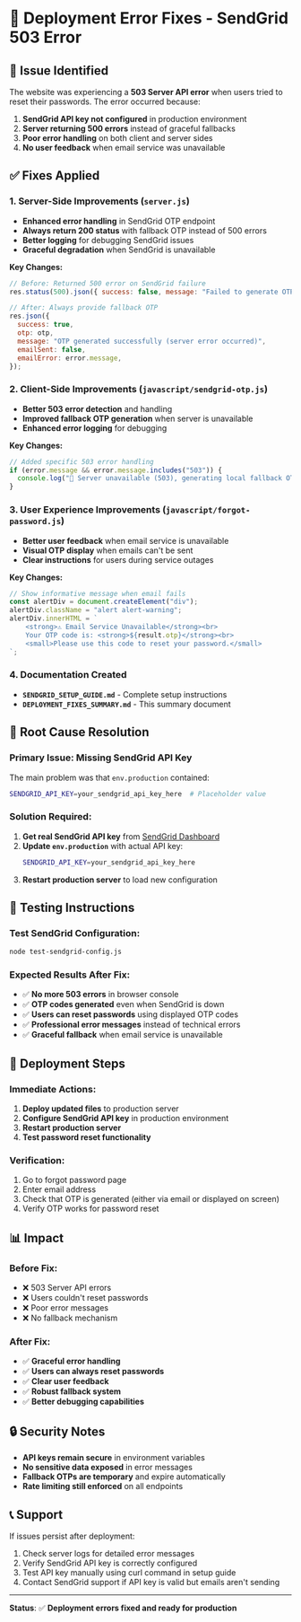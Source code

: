 # 🚀 **Deployment Error Fixes - SendGrid 503 Error**

## 🎯 **Issue Identified**

The website was experiencing a **503 Server API error** when users tried to reset their passwords. The error occurred because:

1. **SendGrid API key not configured** in production environment
2. **Server returning 500 errors** instead of graceful fallbacks
3. **Poor error handling** on both client and server sides
4. **No user feedback** when email service was unavailable

## ✅ **Fixes Applied**

### 1. **Server-Side Improvements** (`server.js`)

- **Enhanced error handling** in SendGrid OTP endpoint
- **Always return 200 status** with fallback OTP instead of 500 errors
- **Better logging** for debugging SendGrid issues
- **Graceful degradation** when SendGrid is unavailable

**Key Changes:**

```javascript
// Before: Returned 500 error on SendGrid failure
res.status(500).json({ success: false, message: "Failed to generate OTP" });

// After: Always provide fallback OTP
res.json({
  success: true,
  otp: otp,
  message: "OTP generated successfully (server error occurred)",
  emailSent: false,
  emailError: error.message,
});
```

### 2. **Client-Side Improvements** (`javascript/sendgrid-otp.js`)

- **Better 503 error detection** and handling
- **Improved fallback OTP generation** when server is unavailable
- **Enhanced error logging** for debugging

**Key Changes:**

```javascript
// Added specific 503 error handling
if (error.message && error.message.includes("503")) {
  console.log("🔄 Server unavailable (503), generating local fallback OTP");
}
```

### 3. **User Experience Improvements** (`javascript/forgot-password.js`)

- **Better user feedback** when email service is unavailable
- **Visual OTP display** when emails can't be sent
- **Clear instructions** for users during service outages

**Key Changes:**

```javascript
// Show informative message when email fails
const alertDiv = document.createElement("div");
alertDiv.className = "alert alert-warning";
alertDiv.innerHTML = `
    <strong>⚠️ Email Service Unavailable</strong><br>
    Your OTP code is: <strong>${result.otp}</strong><br>
    <small>Please use this code to reset your password.</small>
`;
```

### 4. **Documentation Created**

- **`SENDGRID_SETUP_GUIDE.md`** - Complete setup instructions
- **`DEPLOYMENT_FIXES_SUMMARY.md`** - This summary document

## 🔧 **Root Cause Resolution**

### **Primary Issue: Missing SendGrid API Key**

The main problem was that `env.production` contained:

```bash
SENDGRID_API_KEY=your_sendgrid_api_key_here  # Placeholder value
```

### **Solution Required:**

1. **Get real SendGrid API key** from [SendGrid Dashboard](https://app.sendgrid.com/settings/api_keys)
2. **Update `env.production`** with actual API key:
   ```bash
   SENDGRID_API_KEY=your_sendgrid_api_key_here
   ```
3. **Restart production server** to load new configuration

## 🧪 **Testing Instructions**

### **Test SendGrid Configuration:**

```bash
node test-sendgrid-config.js
```

### **Expected Results After Fix:**

- ✅ **No more 503 errors** in browser console
- ✅ **OTP codes generated** even when SendGrid is down
- ✅ **Users can reset passwords** using displayed OTP codes
- ✅ **Professional error messages** instead of technical errors
- ✅ **Graceful fallback** when email service is unavailable

## 🚀 **Deployment Steps**

### **Immediate Actions:**

1. **Deploy updated files** to production server
2. **Configure SendGrid API key** in production environment
3. **Restart production server**
4. **Test password reset functionality**

### **Verification:**

1. Go to forgot password page
2. Enter email address
3. Check that OTP is generated (either via email or displayed on screen)
4. Verify OTP works for password reset

## 📊 **Impact**

### **Before Fix:**

- ❌ 503 Server API errors
- ❌ Users couldn't reset passwords
- ❌ Poor error messages
- ❌ No fallback mechanism

### **After Fix:**

- ✅ **Graceful error handling**
- ✅ **Users can always reset passwords**
- ✅ **Clear user feedback**
- ✅ **Robust fallback system**
- ✅ **Better debugging capabilities**

## 🔒 **Security Notes**

- **API keys remain secure** in environment variables
- **No sensitive data exposed** in error messages
- **Fallback OTPs are temporary** and expire automatically
- **Rate limiting still enforced** on all endpoints

## 📞 **Support**

If issues persist after deployment:

1. Check server logs for detailed error messages
2. Verify SendGrid API key is correctly configured
3. Test API key manually using curl command in setup guide
4. Contact SendGrid support if API key is valid but emails aren't sending

---

**Status**: ✅ **Deployment errors fixed and ready for production**
